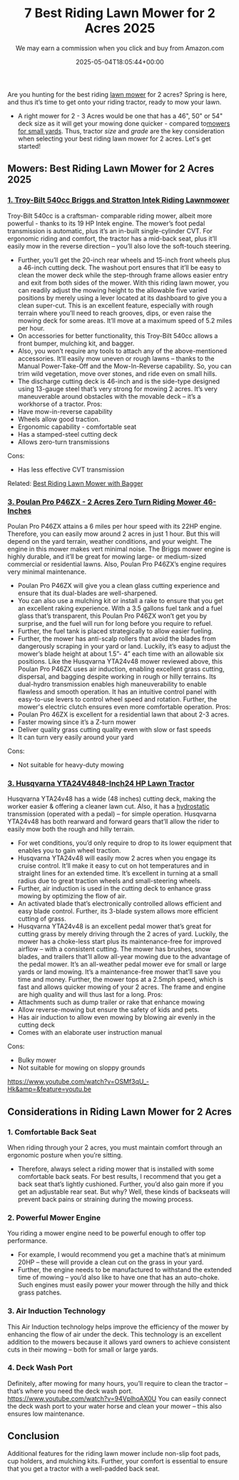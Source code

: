 ﻿---
author: We may earn a commission when you click and buy from Amazon.com
layout: post
title: 7 Best Riding Lawn Mower for 2 Acres 2025
date: '2025-05-04T18:05:44+00:00'
categories:
- Mowers
tags: []
slug: /best-riding-lawn-mower-for-2-acres/
lastmod: 2025-05-07T12:21:25+03:00
---

Are you hunting for the best riding
[lawn mower](https://web.extension.illinois.edu/lawntalk/planting/guidelines_for_mowing_lawns.cfm)
for 2 acres? Spring is here, and thus it’s time to get onto your riding tractor, ready to mow your lawn.
- A right mower for 2 - 3 Acres would be one that has a 46", 50" or 54" deck size as it will get your mowing done quicker - compared to[mowers for small yards](https://pestpolicy.com/best-riding-lawn-mower-for-small-yard/).
Thus, tractor
*size*
and
*grade*
are the key consideration when selecting your best riding lawn mower for 2 acres. Let's get started!
## Mowers: Best Riding Lawn Mower for 2 Acres 2025
### [1. Troy-Bilt 540cc Briggs and Stratton Intek Riding Lawnmower](https://www.amazon.com/dp/B079KBNTSM/?tag=p-policy-20)
Troy-Bilt 540cc is a craftsman- comparable riding mower, albeit more powerful - thanks to its 19 HP Intek engine.
The mower’s foot pedal transmission is automatic, plus it’s an in-built single-cylinder CVT.
For ergonomic riding and comfort, the tractor has a mid-back seat, plus it’ll easily mow in the reverse direction – you’ll also love the soft-touch steering.
- Further, you’ll get the 20-inch rear wheels and 15-inch front wheels plus a 46-inch cutting deck.
The washout port ensures that it’ll be easy to clean the mower deck while the step-through frame allows easier entry and exit from both sides of the mower.
With this riding lawn mower, you can readily adjust the mowing height to the allowable five varied positions by merely using a lever located at its dashboard to give you a clean super-cut.
This is an excellent feature, especially with rough terrain where you’ll need to reach grooves, dips, or even raise the mowing deck for some areas. It’ll move at a maximum speed of 5.2 miles per hour.
- On accessories for better functionality, this Troy-Bilt 540cc allows a front bumper, mulching kit, and bagger.
- Also, you won’t require any tools to attach any of the above-mentioned accessories.
It’ll easily mow uneven or rough lawns – thanks to the Manual Power-Take-Off and the Mow-In-Reverse capability. So, you can trim wild vegetation, move over stones, and ride even on small hills.
- The discharge cutting deck is 46-inch and is the side-type designed using 13-gauge steel that’s very strong for mowing 2 acres.
It’s very maneuverable around obstacles with the movable deck – it’s a workhorse of a tractor.
Pros:
- Have mow-in-reverse capability
- Wheels allow good traction.
- Ergonomic capability - comfortable seat
- Has a stamped-steel cutting deck
- Allows zero-turn transmissions

Cons:
- Has less effective CVT transmission

Related:
[Best Riding Lawn Mower with Bagger](https://pestpolicy.com/best-riding-lawn-mower-with-bagger/)
### [3. Poulan Pro P46ZX - 2 Acres Zero Turn Riding Mower 46-Inches](https://www.amazon.com/dp/B002PD87M8/?tag=p-policy-20)
Poulan Pro P46ZX attains a 6 miles per hour speed with its 22HP engine. Therefore, you can easily mow around 2 acres in just 1 hour.
But this will depend on the yard terrain, weather conditions, and your weight. The engine in this mower makes vert minimal noise.
The Briggs mower engine is highly durable, and it’ll be great for mowing large- or medium-sized commercial or residential lawns. Also, Poulan Pro P46ZX’s engine requires very minimal maintenance.
- Poulan Pro P46ZX will give you a clean glass cutting experience and ensure that its dual-blades are well-sharpened.
- You can also use a mulching kit or install a rake to ensure that you get an excellent raking experience.
With a 3.5 gallons fuel tank and a fuel glass that’s transparent, this Poulan Pro P46ZX won’t get you by surprise, and the fuel will run for long before you require to refuel.
- Further, the fuel tank is placed strategically to allow easier fueling.
- Further, the mower has anti-scalp rollers that avoid the blades from dangerously scraping in your yard or land.
Luckily, it’s easy to adjust the mower’s blade height at about 1.5”- 4” each time with an allowable six positions.
Like the Husqvarna YTA24v48 mower reviewed above, this Poulan Pro P46ZX uses air induction, enabling excellent grass cutting, dispersal, and bagging despite working in rough or hilly terrains.
Its dual-hydro transmission enables high maneuverability to enable flawless and smooth operation.
It has an intuitive control panel with easy-to-use levers to control wheel speed and rotation. Further, the mower's electric clutch ensures even more comfortable operation.
Pros:
- Poulan Pro 46ZX is excellent for a residential lawn that about 2-3 acres.
- Faster mowing since it’s a Z-turn mower
- Deliver quality grass cutting quality even with slow or fast speeds
- It can turn very easily around your yard

Cons:
- Not suitable for heavy-duty mowing

### [3. Husqvarna YTA24V4848-Inch24 HP Lawn Tractor](https://www.amazon.com/dp/B00HRWTGGS/?tag=p-policy-20)
Husqvarna YTA24v48 has a wide (48 inches) cutting deck, making the worker easier & offering a cleaner lawn cut.
Also, it has a
[hydrostatic](https://en.wikipedia.org/wiki/Hydrostatics)
transmission (operated with a pedal) – for simple operation.
Husqvarna YTA24v48 has both rearward and forward gears that’ll allow the rider to easily mow both the rough and hilly terrain.
- For wet conditions, you’d only require to drop to its lower equipment that enables you to gain wheel traction.
- Husqvarna YTA24v48 will easily mow 2 acres when you engage its cruise control.
It’ll make it easy to cut on hot temperatures and in straight lines for an extended time. It’s excellent in turning at a small radius due to great traction wheels and small-steering wheels.
- Further, air induction is used in the cutting deck to enhance grass mowing by optimizing the flow of air.
- An activated blade that’s electronically controlled allows efficient and easy blade control. Further, its 3-blade system allows more efficient cutting of grass.
- Husqvarna YTA24v48 is an excellent pedal mower that’s great for cutting grass by merely driving through the 2 acres of yard.
Luckily, the mower has a choke-less start plus its maintenance-free for improved airflow – with a consistent cutting.
The mower has brushes, snow blades, and trailers that’ll allow all-year mowing due to the advantage of the pedal mower. It’s an all-weather pedal mower eve for small or large yards or land mowing.
It’s a maintenance-free mower that’ll save you time and money. Further, the mower tops at a 2.5mph speed, which is fast and allows quicker mowing of your 2 acres. The frame and engine are high quality and will thus last for a long.
Pros:
- Attachments such as dump trailer or rake that enhance mowing
- Allow reverse-mowing but ensure the safety of kids and pets.
- Has air induction to allow even mowing by blowing air evenly in the cutting deck
- Comes with an elaborate user instruction manual

Cons:
- Bulky mower
- Not suitable for mowing on sloppy grounds

https://www.youtube.com/watch?v=OSMf3qU_-Hk&amp=&feature=youtu.be
## Considerations in Riding Lawn Mower for 2 Acres
### 1. Comfortable Back Seat
When riding through your 2 acres, you must maintain comfort through an ergonomic posture when you’re sitting.
- Therefore, always select a riding mower that is installed with some comfortable back seats.
For best results, I recommend that you get a back seat that’s lightly cushioned. Further, you’d also gain more if you get an adjustable rear seat.
But why? Well, these kinds of backseats will prevent back pains or straining during the mowing process.
### 2. Powerful Mower Engine
You riding a mower engine need to be powerful enough to offer top performance.
- For example, I would recommend you get a machine that’s at minimum 20HP – these will provide a clean cut on the grass in your yard.
- Further, the engine needs to be manufactured to withstand the extended time of mowing – you’d also like to have one that has an auto-choke.
Such engines must easily power your mower through the hilly and thick grass patches.
### 3. Air Induction Technology
This Air Induction technology helps improve the efficiency of the mower by enhancing the flow of air under the deck.
This technology is an excellent addition to the mowers because it allows yard owners to achieve consistent cuts in their mowing – both for small or large yards.
### 4. Deck Wash Port
Definitely, after mowing for many hours, you’ll require to clean the tractor – that’s where you need the deck wash port.
https://www.youtube.com/watch?v=94VplhoAX0U
You can easily connect the deck wash port to your water horse and clean your mower – this also ensures low maintenance.
## Conclusion
Additional features for the riding lawn mower include non-slip foot pads, cup holders, and mulching kits.
Further, your comfort is essential to ensure that you get a tractor with a well-padded back seat.